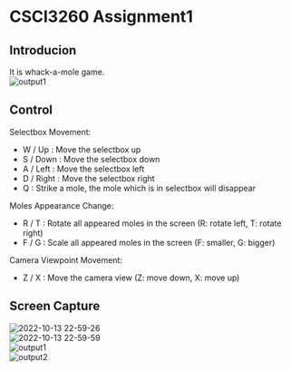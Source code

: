 # CSCI3260 Assignment1

## Introducion
It is whack-a-mole game.  
![output1](https://user-images.githubusercontent.com/71573064/195632543-fa6c0d33-a821-4aea-992a-0020c9cc3110.png)  


## Control
Selectbox Movement:
- W / Up : Move the selectbox up
- S / Down : Move the selectbox down
- A / Left : Move the selectbox left
- D / Right : Move the selectbox right
- Q : Strike a mole, the mole which is in selectbox will disappear

Moles Appearance Change:
- R / T : Rotate all appeared moles in the screen
(R: rotate left, T: rotate right)
- F / G : Scale all appeared moles in the screen
(F: smaller, G: bigger)

Camera Viewpoint Movement:
- Z / X : Move the camera view
(Z: move down, X: move up)

## Screen Capture
![2022-10-13 22-59-26](https://user-images.githubusercontent.com/71573064/195633490-2b06a211-5433-474a-9777-c42dfe2000d4.gif)  
![2022-10-13 22-59-59](https://user-images.githubusercontent.com/71573064/195634154-eed5b31d-fe48-4c15-94a1-48ca475c8791.gif)  
![output1](https://user-images.githubusercontent.com/71573064/195632543-fa6c0d33-a821-4aea-992a-0020c9cc3110.png)  
![output2](https://user-images.githubusercontent.com/71573064/195632548-92595084-8b09-4449-964a-0d480cf5f509.png)  
